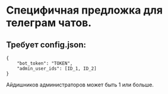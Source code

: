 # Специфичная предложка для телеграм чатов.

## Требует config.json:
```
{
    "bot_token": "TOKEN",
    "admin_user_ids": [ID_1, ID_2]
}
```
Айдишников администраторов может быть 1 или больше.